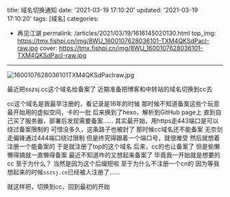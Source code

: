 title: 域名切换通知
date: '2021-03-19 17:10:20'
updated: '2021-03-19 17:10:20'
tags: [域名]
categories: 
- 再见江湖
permalink: /articles/2021/03/19/1616145020130.html
top_img: https://tmx.fishpi.cn/img/8WU_1600107628036101-TXM4QKSdPacI-raw.jpg
cover: https://tmx.fishpi.cn/img/8WU_1600107628036101-TXM4QKSdPacI-raw.jpg
---
![1600107628036101TXM4QKSdPacIraw.jpg](https://tmx.fishpi.cn/img/8WU_1600107628036101-TXM4QKSdPacI-raw.jpg)

最近把sszsj.cc这个域名给备案了
近期准备把博客和中转站的域名切换到cc去

cc这个域名是我最早注册的，看记录是16年的时候
那时候不知道备案这些个玩意
最开始用的虚拟空间，卡的一批
后来换到了hexo，解析到GitHub page上
直到自己买了服务器，部署后发现需要备案……
其实最开始，用https走443端口是可以绕过备案限制的
可惜没多久，这条路子也被封了
那时候cc域名还不能备案
无奈剑走偏锋通过444端口绕过限制
但是终究得跟着一个端口号，就很难受
然后就想着注册一个能备案的
于是就注册了top的这个域名
后来，cc的也让备案了
但是偷懒懒得搞就一直懒得备案
最近不知道咋的又想起来备案了
毕竟我一开始就是想要的cc
至于为什么？
当然是因为这个后缀短啦
至于为什么不注册一个cn的
因为等我想起来的时候`sszsj.cn`已经被人注册了……

就这样把，切换到cc，回到最初的开始

